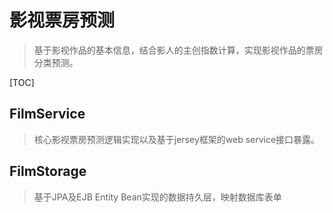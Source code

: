 # 影视票房预测

> 基于影视作品的基本信息，结合影人的主创指数计算，实现影视作品的票房分类预测。

[TOC]

## FilmService
> 核心影视票房预测逻辑实现以及基于jersey框架的web service接口暴露。

## FilmStorage
> 基于JPA及EJB Entity Bean实现的数据持久层，映射数据库表单